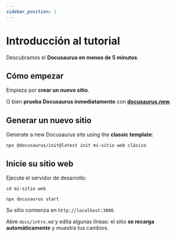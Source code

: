```yaml
---
sidebar_position: 1
---
```


# Introducción al tutorial

Descubramos el **Docusaurus en menos de 5 minutos**.

## Cómo empezar

Empieza por **crear un nuevo sitio**.

O bien **prueba Docusaurus inmediatamente** con **[docusaurus.new](https://docusaurus.new)**.

## Generar un nuevo sitio

Generate a new Docusaurus site using the **classic template**:

```shell
npx @docusaurus/init@latest init mi-sitio web clásico
```

## Inicie su sitio web

Ejecute el servidor de desarrollo:

```shell
cd mi-sitio web

npx docusaurus start
```

Su sitio comienza en `http://localhost:3000`.

Abre `docs/intro.md` y edita algunas líneas: el sitio **se recarga automáticamente** y muestra tus cambios.
